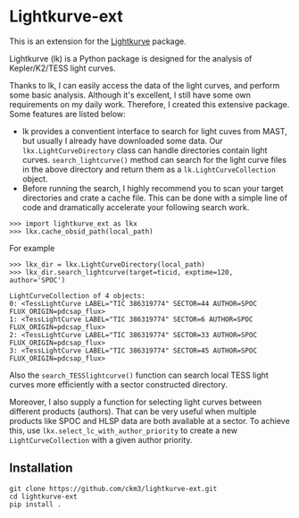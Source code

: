 # Lightkurve-ext

This is an extension for the [Lightkurve](https://github.com/lightkurve/lightkurve) package.

Lightkurve (lk) is a Python package is designed for the analysis of Kepler/K2/TESS light curves.

Thanks to lk, I can easily access the data of the light curves, and perform some basic analysis.
Although it's excellent, I still have some own requirements on my daily work. Therefore, I created this extensive package.
Some features are listed below:

- lk provides a conventient interface to search for light cuves from MAST, but usually I already have downloaded some data. Our `lkx.LightCurveDirectory` class can handle directories contain light curves. `search_lightcurve()` method can search for the light curve files in the above directory and return them as a `lk.LightCurveCollection` object.
- Before running the search, I highly recommend you to scan your target directories and crate a cache file. This can be done with a simple line of code and dramatically accelerate your following search work.
```
>>> import lightkurve_ext as lkx
>>> lkx.cache_obsid_path(local_path)
```
For example

    >>> lkx_dir = lkx.LightCurveDirectory(local_path)
    >>> lkx_dir.search_lightcurve(target=ticid, exptime=120, author='SPOC')
    
    LightCurveCollection of 4 objects:
    0: <TessLightCurve LABEL="TIC 386319774" SECTOR=44 AUTHOR=SPOC FLUX_ORIGIN=pdcsap_flux>
    1: <TessLightCurve LABEL="TIC 386319774" SECTOR=6 AUTHOR=SPOC FLUX_ORIGIN=pdcsap_flux>
    2: <TessLightCurve LABEL="TIC 386319774" SECTOR=33 AUTHOR=SPOC FLUX_ORIGIN=pdcsap_flux>
    3: <TessLightCurve LABEL="TIC 386319774" SECTOR=45 AUTHOR=SPOC FLUX_ORIGIN=pdcsap_flux>

Also the `search_TESSlightcurve()` function can search local TESS light curves more efficiently with a sector constructed directory.

Moreover, I also supply a function for selecting light curves between different products (authors). That can be very useful when multiple products like SPOC and HLSP data are both available at a sector. To achieve this, use `lkx.select_lc_with_author_priority` to create a new `LightCurveCollection` with a given author priority.

## Installation
```
git clone https://github.com/ckm3/lightkurve-ext.git
cd lightkurve-ext
pip install .
```